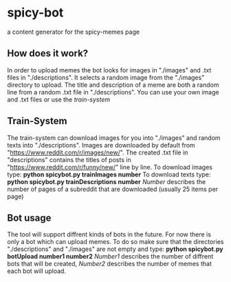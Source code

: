 # spicy-bot
a content generator for the spicy-memes page

## How does it work?
In order to upload memes the bot looks for images in "./images" and .txt files in "./descriptions". It selects a random image from the "./images" directory to upload. The title and description of a meme are both a random line from a random .txt file in "./descriptions".
You can use your own image and .txt files or use the _train-system_

## Train-System
The train-system can download images for you into "./images" and random texts into "./descriptions". Images are downloaded by default from "https://www.reddit.com/r/images/new/". The created .txt file in "descriptions" contains the titles of posts in "https://www.reddit.com/r/funny/new/" line by line.
To download images type: **python spicybot.py trainImages number**
To download texts type: **python spicybot.py trainDescriptions number**
_Number_ describes the number of pages of a subreddit that are downloaded (usually 25 items per page)

## Bot usage
The tool will support diffrent kinds of bots in the future. For now there is only a bot which can upload memes. To do so make sure that the directories "./descriptions" and "./images" are not empty and type: **python spicybot.py botUpload number1 number2**
_Number1_ describes the number of diffrent bots that will be created, _Number2_ describes the number of memes that each bot will upload.
